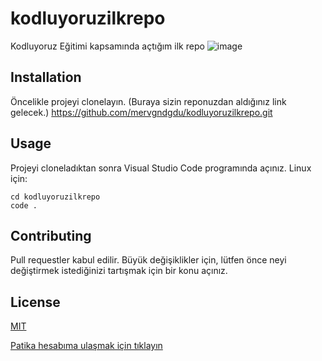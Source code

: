 # kodluyoruzilkrepo
Kodluyoruz Eğitimi kapsamında açtığım ilk repo
![image](https://user-images.githubusercontent.com/109617652/185228069-74ecb0c7-71a1-4b9d-be7b-f07f9c0e398e.png)

## Installation
Öncelikle projeyi clonelayın. (Buraya sizin reponuzdan aldığınız link gelecek.)
https://github.com/mervgndgdu/kodluyoruzilkrepo.git

## Usage
Projeyi cloneladıktan sonra Visual Studio Code programında açınız.
Linux için:

```
cd kodluyoruzilkrepo 
code .
```

## Contributing
Pull requestler kabul edilir. Büyük değişiklikler için, lütfen önce neyi değiştirmek istediğinizi tartışmak için bir konu açınız.

## License
[MIT](https://choosealicense.com/licenses/mit/)

[Patika hesabıma ulaşmak için tıklayın](https://app.patika.dev/mervegundogdu)

